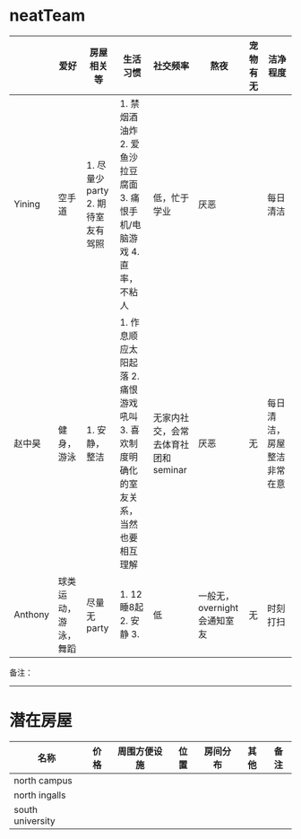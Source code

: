 # neatTeam

|         | 爱好         | 房屋相关等                  | 生活习惯                                     | 社交频率                  | 熬夜                 | 宠物有无 | 洁净程度          |
| ------- | ---------- | ---------------------- | ---------------------------------------- | --------------------- | ------------------ | ---- | ------------- |
| Yining  | 空手道        | 1. 尽量少party 2. 期待室友有驾照 | 1. 禁烟酒油炸 2. 爱鱼沙拉豆腐面  3. 痛恨手机/电脑游戏 4. 直率，不粘人 | 低，忙于学业                | 厌恶                 |      | 每日清洁          |
| 赵中昊     | 健身，游泳      | 1. 安静，整洁               | 1. 作息顺应太阳起落 2. 痛恨游戏吼叫 3. 喜欢制度明确化的室友关系，当然也要相互理解 | 无家内社交，会常去体育社团和seminar | 厌恶                 | 无    | 每日清洁，房屋整洁非常在意 |
| Anthony | 球类运动，游泳，舞蹈 | 尽量无party               | 1. 12睡8起 2. 安静 3.                        | 低                     | 一般无，overnight会通知室友 | 无    | 时刻打扫          |



备注：

----

# 潜在房屋

| 名称               | 价格   | 周围方便设施 | 位置   | 房间分布 | 其他   | 备注   |
| ---------------- | ---- | ------ | ---- | ---- | ---- | ---- |
| north campus     |      |        |      |      |      |      |
| north ingalls    |      |        |      |      |      |      |
| south university |      |        |      |      |      |      |





